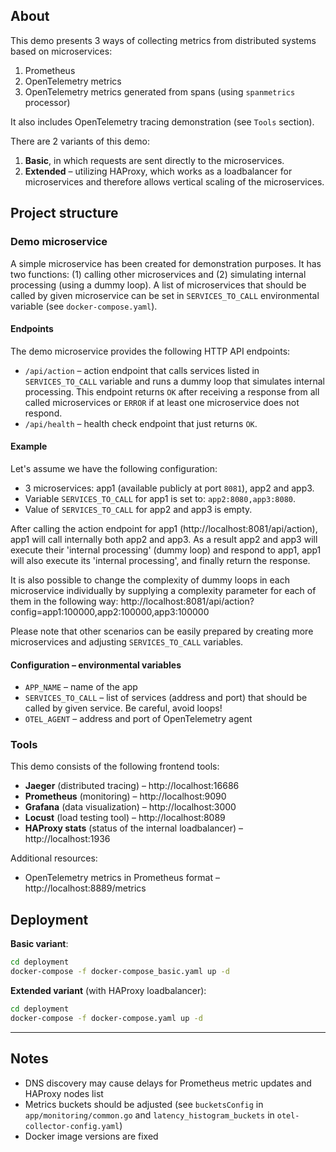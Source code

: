 ## About

This demo presents 3 ways of collecting metrics from distributed systems based on microservices:

1. Prometheus
2. OpenTelemetry metrics
3. OpenTelemetry metrics generated from spans (using `spanmetrics` processor)

It also includes OpenTelemetry tracing demonstration (see `Tools` section).

There are 2 variants of this demo:

1. **Basic**, in which requests are sent directly to the microservices.
2. **Extended** – utilizing HAProxy, which works as a loadbalancer for microservices and therefore allows vertical
   scaling of the microservices.

## Project structure

### Demo microservice

A simple microservice has been created for demonstration purposes. It has two functions: (1) calling other microservices
and
(2) simulating internal processing (using a dummy loop). A list of microservices that should be called by given
microservice can be set in `SERVICES_TO_CALL` environmental variable (see `docker-compose.yaml`).

#### Endpoints

The demo microservice provides the following HTTP API endpoints:

* `/api/action` – action endpoint that calls services listed in `SERVICES_TO_CALL` variable and runs a dummy loop that
  simulates internal processing. This endpoint returns `OK` after receiving a response from all called microservices
  or `ERROR` if at least one microservice does not respond.
* `/api/health` – health check endpoint that just returns `OK`.

#### Example

Let's assume we have the following configuration:

* 3 microservices: app1 (available publicly at port `8081`), app2 and app3.
* Variable `SERVICES_TO_CALL` for app1 is set to: `app2:8080,app3:8080`.
* Value of `SERVICES_TO_CALL` for app2 and app3 is empty.

After calling the action endpoint for app1 (http://localhost:8081/api/action), app1 will call internally both app2 and
app3. As a result app2 and app3 will execute their 'internal processing' (dummy loop) and respond to app1, app1 will
also execute its 'internal processing', and finally return the response.

It is also possible to change the complexity of dummy loops in each microservice individually by supplying a complexity
parameter for each of them in the following way:
http://localhost:8081/api/action?config=app1:100000,app2:100000,app3:100000

Please note that other scenarios can be easily prepared by creating more microservices and adjusting `SERVICES_TO_CALL`
variables.

#### Configuration – environmental variables

* `APP_NAME` – name of the app
* `SERVICES_TO_CALL` – list of services (address and port) that should be called by given service. Be careful, avoid
  loops!
* `OTEL_AGENT` – address and port of OpenTelemetry agent

### Tools

This demo consists of the following frontend tools:

* **Jaeger** (distributed tracing) – http://localhost:16686
* **Prometheus** (monitoring) – http://localhost:9090
* **Grafana** (data visualization) – http://localhost:3000
* **Locust** (load testing tool) – http://localhost:8089
* **HAProxy stats** (status of the internal loadbalancer) – http://localhost:1936

Additional resources:

* OpenTelemetry metrics in Prometheus format – http://localhost:8889/metrics

## Deployment

**Basic variant**:

```sh
cd deployment
docker-compose -f docker-compose_basic.yaml up -d
```

**Extended variant** (with HAProxy loadbalancer):

```sh
cd deployment
docker-compose -f docker-compose.yaml up -d
```

---

## Notes

* DNS discovery may cause delays for Prometheus metric updates and HAProxy nodes list
* Metrics buckets should be adjusted (see `bucketsConfig` in `app/monitoring/common.go` and `latency_histogram_buckets`
  in `otel-collector-config.yaml`)
* Docker image versions are fixed
